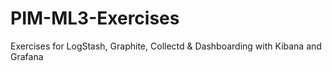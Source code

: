 # PIM-ML3-Exercises
Exercises for LogStash, Graphite, Collectd &amp; Dashboarding with Kibana and Grafana
